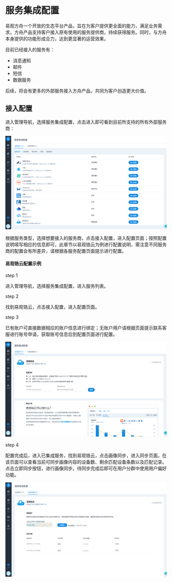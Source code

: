 # 服务集成配置

易观方舟一个开放的生态平台产品，旨在为客户提供更全面的能力，满足业务需求。方舟产品支持客户接入原有使用的服务提供商，持续获得服务。同时，与方舟本身提供的功能形成合力，达到更显著的运营效果。

目前已经接入的服务有：

* 消息通知
* 邮件
* 短信
* 数据服务

后续，将会有更多的外部服务接入方舟产品，共同为客户创造更大价值。

## 接入配置

进入管理导航，选择服务集成配置，点击进入即可看到目前所支持的所有外部服务商：

![](../../.gitbook/assets/fu-wu-pei-zhi.png)

根据服务类型，选择想要接入的服务商，点击接入配置，进入配置页面；按照配置说明填写相应的信息即可，此章节以易观锆云为例进行配置说明，需注意不同服务商的配置会有所差异，请根据各服务配置页面提示进行配置。

#### 易观锆云配置示例

step 1

进入管理导航，选择服务集成配置，进入服务列表。

step 2

找到易观锆云，点击接入配置，进入配置页面。

step 3

已有账户可直接数据相应的账户信息进行绑定；无账户用户请根据页面提示联系客服进行账号申请，获取账号信息后到配置页面进行配置。

![](../../.gitbook/assets/gao-yun-pei-zhi.png)

step 4

配置完成后，进入已集成服务，找到易观锆云，点击画像同步，进入同步页面。在该页面可以查看当前可同步画像内容的设备数、剩余匹配设备条数以及匹配记录。点击立即同步按钮，进行画像同步。待同步完成后即可在用户分群中使用用户偏好功能。

![](../../.gitbook/assets/image%20%2818%29.png)

